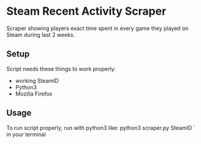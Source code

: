 # Steam Recent Activity Scraper
Scraper showing players exact time spent in every game they played on Steam during last 2 weeks.

## Setup
Script needs these things to work properly:
* working SteamID
* Python3
* Mozilla Firefox

## Usage
To run script properly, run with python3 like:
python3 scraper.py SteamID
`
in your terminal